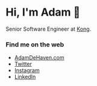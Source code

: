 # Hi, I'm Adam 👋

<!-- <img align="right" width="200" height="200" src="https://github.com/adamdehaven/adamdehaven/blob/master/octocat-animated.gif" alt="Octocat avatar"> -->

Senior Software Engineer at [Kong](https://konghq.com/).

### Find me on the web

- [AdamDeHaven.com](https://www.adamdehaven.com/)
- [Twitter](https://twitter.com/adamdehaven)
- [Instagram](https://instagram.com/adamdehaven)
- [LinkedIn](https://www.linkedin.com/in/adamdehaven)
